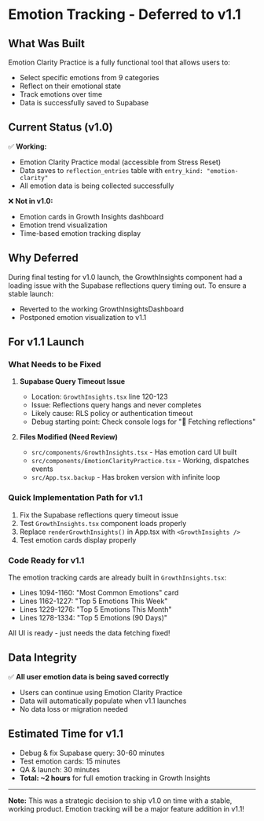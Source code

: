 # Emotion Tracking - Deferred to v1.1

## What Was Built

Emotion Clarity Practice is a fully functional tool that allows users to:
- Select specific emotions from 9 categories
- Reflect on their emotional state
- Track emotions over time
- Data is successfully saved to Supabase

## Current Status (v1.0)

✅ **Working:**
- Emotion Clarity Practice modal (accessible from Stress Reset)
- Data saves to `reflection_entries` table with `entry_kind: "emotion-clarity"`
- All emotion data is being collected successfully

❌ **Not in v1.0:**
- Emotion cards in Growth Insights dashboard
- Emotion trend visualization
- Time-based emotion tracking display

## Why Deferred

During final testing for v1.0 launch, the GrowthInsights component had a loading issue with the Supabase reflections query timing out. To ensure a stable launch:
- Reverted to the working GrowthInsightsDashboard
- Postponed emotion visualization to v1.1

## For v1.1 Launch

### What Needs to be Fixed

1. **Supabase Query Timeout Issue**
   - Location: `GrowthInsights.tsx` line 120-123
   - Issue: Reflections query hangs and never completes
   - Likely cause: RLS policy or authentication timeout
   - Debug starting point: Check console logs for "📝 Fetching reflections"

2. **Files Modified (Need Review)**
   - `src/components/GrowthInsights.tsx` - Has emotion card UI built
   - `src/components/EmotionClarityPractice.tsx` - Working, dispatches events
   - `src/App.tsx.backup` - Has broken version with infinite loop

### Quick Implementation Path for v1.1

1. Fix the Supabase reflections query timeout issue
2. Test `GrowthInsights.tsx` component loads properly
3. Replace `renderGrowthInsights()` in App.tsx with `<GrowthInsights />`
4. Test emotion cards display properly

### Code Ready for v1.1

The emotion tracking cards are already built in `GrowthInsights.tsx`:
- Lines 1094-1160: "Most Common Emotions" card
- Lines 1162-1227: "Top 5 Emotions This Week"
- Lines 1229-1276: "Top 5 Emotions This Month"
- Lines 1278-1334: "Top 5 Emotions (90 Days)"

All UI is ready - just needs the data fetching fixed!

## Data Integrity

✅ **All user emotion data is being saved correctly**
- Users can continue using Emotion Clarity Practice
- Data will automatically populate when v1.1 launches
- No data loss or migration needed

## Estimated Time for v1.1

- Debug & fix Supabase query: 30-60 minutes
- Test emotion cards: 15 minutes
- QA & launch: 30 minutes
- **Total: ~2 hours** for full emotion tracking in Growth Insights

---

**Note:** This was a strategic decision to ship v1.0 on time with a stable, working product. Emotion tracking will be a major feature addition in v1.1!
